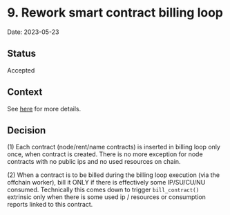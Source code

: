 # 9. Rework smart contract billing loop

Date: 2023-05-23

## Status

Accepted

## Context

See [here](https://github.com/threefoldtech/tfchain/issues/701) for more details.

## Decision

(1) Each contract (node/rent/name contracts) is inserted in billing loop only once, when contract is created.
There is no more exception for node contracts with no public ips and no used resources on chain.

(2) When a contract is to be billed during the billing loop execution (via the offchain worker), bill it ONLY if there is effectively some IP/SU/CU/NU consumed. Technically this comes down to trigger `bill_contract()` extrinsic only when there is some used ip / resources or consumption reports linked to this contract.